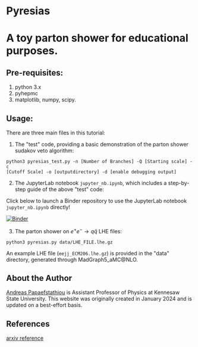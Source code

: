 # Pyresias

<h1>A toy parton shower for educational purposes.</h1>

<h2>Pre-requisites:</h2>
<ol>
<li>python 3.x</li>
<li>pyhepmc</li>
<li>matplotlib, numpy, scipy.</li>
</ol>

<h2>Usage:</h2>

There are three main files in this tutorial: 

1. The "test" code, providing a basic demonstration of the parton shower sudakov veto algorithm: 

```
python3 pyresias_test.py -n [Number of Branches] -Q [Starting scale] -c
[Cutoff Scale] -o [outputdirectory] -d [enable debugging output]
```

2. The JupyterLab notebook ```jupyter_nb.ipynb```, which includes a step-by-step guide of the above "test" code: 

Click below to launch a Binder repository to use the JupyterLab notebook ```jupyter_nb.ipynb``` directly!

[![Binder](https://mybinder.org/badge_logo.svg)](https://mybinder.org/v2/gh/apapaefs/pyresias/HEAD)

3. The parton shower on $e^+ e^- \rightarrow q\bar{q}$ LHE files: 

```
python3 pyresias.py data/LHE_FILE.lhe.gz
```

An example LHE file (```eejj_ECM206.lhe.gz```) is provided in the "data" directory, generated through MadGraph5_aMC@NLO.

## About the Author

[Andreas Papaefstathiou](https://facultyweb.kennesaw.edu/apapaefs/) is Assistant Professor of Physics at Kennesaw State University. This website was originally created in January 2024 and is updated on a best-effort basis.

## References

[arxiv reference](https://arxiv.org/abs/2406.03528) 
